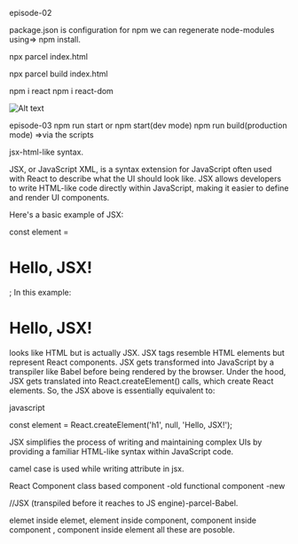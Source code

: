 episode-02

package.json is configuration for npm
we can regenerate node-modules using=> npm install.

npx parcel index.html

 npx parcel build index.html

npm i react
npm i react-dom

![Alt text](image-1.png)

episode-03
npm run start or npm start(dev mode)
npm run build(production mode)   =>via the scripts

jsx-html-like syntax.

JSX, or JavaScript XML, is a syntax extension for JavaScript often used with React to describe what the UI should look like. JSX allows developers to write HTML-like code directly within JavaScript, making it easier to define and render UI components.

Here's a basic example of JSX:

const element = <h1>Hello, JSX!</h1>;
In this example:

<h1>Hello, JSX!</h1> looks like HTML but is actually JSX.
JSX tags resemble HTML elements but represent React components.
JSX gets transformed into JavaScript by a transpiler like Babel before being rendered by the browser.
Under the hood, JSX gets translated into React.createElement() calls, which create React elements. So, the JSX above is essentially equivalent to:

javascript

const element = React.createElement('h1', null, 'Hello, JSX!');

JSX simplifies the process of writing and maintaining complex UIs by providing a familiar HTML-like syntax within JavaScript code.

camel case is used while writing attribute in jsx.

React Component
class based component -old
functional component -new

 //JSX (transpiled before it reaches to JS engine)-parcel-Babel.

 elemet inside elemet, element inside component, component inside component , component inside element all these are posoble.
